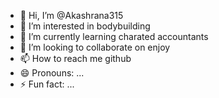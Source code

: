 - 👋 Hi, I’m @Akashrana315
- 👀 I’m interested in bodybuilding 
- 🌱 I’m currently learning charated accountants
- 💞️ I’m looking to collaborate on enjoy
- 📫 How to reach me github
- 😄 Pronouns: ...
- ⚡ Fun fact: ...

<!---
Akashrana315/Akashrana315 is a ✨ special ✨ repository because its `README.md` (this file) appears on your GitHub profile.
You can click the Preview link to take a look at your changes.
--->
